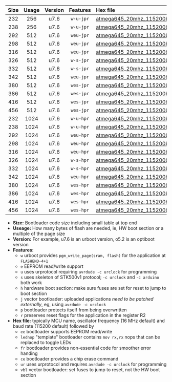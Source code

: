 |Size|Usage|Version|Features|Hex file|
|:-:|:-:|:-:|:-:|:--|
|232|256|u7.6|`w-u-jpr`|[atmega645_20mhz_115200bps_ur_vbl.hex](https://raw.githubusercontent.com/stefanrueger/urboot/main/atmega645_20mhz_115200bps_ur_vbl.hex)|
|238|256|u7.6|`w-u-jpr`|[atmega645_20mhz_115200bps_lednop_ur_vbl.hex](https://raw.githubusercontent.com/stefanrueger/urboot/main/atmega645_20mhz_115200bps_lednop_ur_vbl.hex)|
|292|512|u7.6|`weu-jpr`|[atmega645_20mhz_115200bps_ee_ur_vbl.hex](https://raw.githubusercontent.com/stefanrueger/urboot/main/atmega645_20mhz_115200bps_ee_ur_vbl.hex)|
|298|512|u7.6|`weu-jpr`|[atmega645_20mhz_115200bps_ee_lednop_ur_vbl.hex](https://raw.githubusercontent.com/stefanrueger/urboot/main/atmega645_20mhz_115200bps_ee_lednop_ur_vbl.hex)|
|316|512|u7.6|`weu-jpr`|[atmega645_20mhz_115200bps_ee_lednop_fr_ur_vbl.hex](https://raw.githubusercontent.com/stefanrueger/urboot/main/atmega645_20mhz_115200bps_ee_lednop_fr_ur_vbl.hex)|
|326|512|u7.6|`w-s-jpr`|[atmega645_20mhz_115200bps_vbl.hex](https://raw.githubusercontent.com/stefanrueger/urboot/main/atmega645_20mhz_115200bps_vbl.hex)|
|332|512|u7.6|`w-s-jpr`|[atmega645_20mhz_115200bps_lednop_vbl.hex](https://raw.githubusercontent.com/stefanrueger/urboot/main/atmega645_20mhz_115200bps_lednop_vbl.hex)|
|342|512|u7.6|`weu-jpr`|[atmega645_20mhz_115200bps_ee_lednop_fr_ce_ur_vbl.hex](https://raw.githubusercontent.com/stefanrueger/urboot/main/atmega645_20mhz_115200bps_ee_lednop_fr_ce_ur_vbl.hex)|
|380|512|u7.6|`wes-jpr`|[atmega645_20mhz_115200bps_ee_vbl.hex](https://raw.githubusercontent.com/stefanrueger/urboot/main/atmega645_20mhz_115200bps_ee_vbl.hex)|
|386|512|u7.6|`wes-jpr`|[atmega645_20mhz_115200bps_ee_lednop_vbl.hex](https://raw.githubusercontent.com/stefanrueger/urboot/main/atmega645_20mhz_115200bps_ee_lednop_vbl.hex)|
|416|512|u7.6|`wes-jpr`|[atmega645_20mhz_115200bps_ee_lednop_fr_vbl.hex](https://raw.githubusercontent.com/stefanrueger/urboot/main/atmega645_20mhz_115200bps_ee_lednop_fr_vbl.hex)|
|456|512|u7.6|`wes-jpr`|[atmega645_20mhz_115200bps_ee_lednop_fr_ce_vbl.hex](https://raw.githubusercontent.com/stefanrueger/urboot/main/atmega645_20mhz_115200bps_ee_lednop_fr_ce_vbl.hex)|
|232|1024|u7.6|`w-u-hpr`|[atmega645_20mhz_115200bps_ur.hex](https://raw.githubusercontent.com/stefanrueger/urboot/main/atmega645_20mhz_115200bps_ur.hex)|
|238|1024|u7.6|`w-u-hpr`|[atmega645_20mhz_115200bps_lednop_ur.hex](https://raw.githubusercontent.com/stefanrueger/urboot/main/atmega645_20mhz_115200bps_lednop_ur.hex)|
|292|1024|u7.6|`weu-hpr`|[atmega645_20mhz_115200bps_ee_ur.hex](https://raw.githubusercontent.com/stefanrueger/urboot/main/atmega645_20mhz_115200bps_ee_ur.hex)|
|298|1024|u7.6|`weu-hpr`|[atmega645_20mhz_115200bps_ee_lednop_ur.hex](https://raw.githubusercontent.com/stefanrueger/urboot/main/atmega645_20mhz_115200bps_ee_lednop_ur.hex)|
|316|1024|u7.6|`weu-hpr`|[atmega645_20mhz_115200bps_ee_lednop_fr_ur.hex](https://raw.githubusercontent.com/stefanrueger/urboot/main/atmega645_20mhz_115200bps_ee_lednop_fr_ur.hex)|
|326|1024|u7.6|`w-s-hpr`|[atmega645_20mhz_115200bps.hex](https://raw.githubusercontent.com/stefanrueger/urboot/main/atmega645_20mhz_115200bps.hex)|
|332|1024|u7.6|`w-s-hpr`|[atmega645_20mhz_115200bps_lednop.hex](https://raw.githubusercontent.com/stefanrueger/urboot/main/atmega645_20mhz_115200bps_lednop.hex)|
|342|1024|u7.6|`weu-hpr`|[atmega645_20mhz_115200bps_ee_lednop_fr_ce_ur.hex](https://raw.githubusercontent.com/stefanrueger/urboot/main/atmega645_20mhz_115200bps_ee_lednop_fr_ce_ur.hex)|
|380|1024|u7.6|`wes-hpr`|[atmega645_20mhz_115200bps_ee.hex](https://raw.githubusercontent.com/stefanrueger/urboot/main/atmega645_20mhz_115200bps_ee.hex)|
|386|1024|u7.6|`wes-hpr`|[atmega645_20mhz_115200bps_ee_lednop.hex](https://raw.githubusercontent.com/stefanrueger/urboot/main/atmega645_20mhz_115200bps_ee_lednop.hex)|
|416|1024|u7.6|`wes-hpr`|[atmega645_20mhz_115200bps_ee_lednop_fr.hex](https://raw.githubusercontent.com/stefanrueger/urboot/main/atmega645_20mhz_115200bps_ee_lednop_fr.hex)|
|456|1024|u7.6|`wes-hpr`|[atmega645_20mhz_115200bps_ee_lednop_fr_ce.hex](https://raw.githubusercontent.com/stefanrueger/urboot/main/atmega645_20mhz_115200bps_ee_lednop_fr_ce.hex)|

- **Size:** Bootloader code size including small table at top end
- **Useage:** How many bytes of flash are needed, ie, HW boot section or a multiple of the page size
- **Version:** For example, u7.6 is an urboot version, o5.2 is an optiboot version
- **Features:**
  + `w` urboot provides `pgm_write_page(sram, flash)` for the application at `FLASHEND-4+1`
  + `e` EEPROM read/write support
  + `u` uses urprotocol requiring `avrdude -c urclock` for programming
  + `s` uses skeleton of STK500v1 protocol; `-c urclock` and `-c arduino` both work
  + `h` hardware boot section: make sure fuses are set for reset to jump to boot section
  + `j` vector bootloader: uploaded applications *need to be patched externally*, eg, using `avrdude -c urclock`
  + `p` bootloader protects itself from being overwritten
  + `r` preserves reset flags for the application in the register R2
- **Hex file:** typically MCU name, oscillator frequency (16 MHz default) and baud rate (115200 default) followed by
  + `ee` bootloader supports EEPROM read/write
  + `lednop` "template" bootloader contains `mov rx,rx` nops that can be replaced to toggle LEDs
  + `fr` bootloader provides non-essential code for smoother error handing
  + `ce` bootloader provides a chip erase command
  + `ur` uses urprotocol and requires `avrdude -c urclock` for programming
  + `vbl` vector bootloader: set fuses to jump to reset, not the HW boot section
